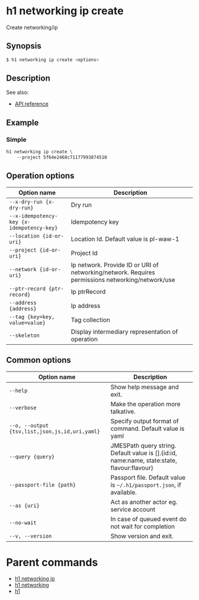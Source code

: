 
# h1 networking ip create

Create networking/ip

## Synopsis

```bash
$ h1 networking ip create <options>
```

## Description

See also:

* [API reference](https://api.hyperone.com/v2/docs#operation/networking_project_ip_create)

## Example


### Simple

```bash
h1 networking ip create \ 
	--project 5f64e2468c71177993874510
```

## Operation options

| Option name                                   | Description                                                                                      |
| --------------------------------------------- | ------------------------------------------------------------------------------------------------ |
| ```--x-dry-run {x-dry-run}```                 | Dry run                                                                                          |
| ```--x-idempotency-key {x-idempotency-key}``` | Idempotency key                                                                                  |
| ```--location {id-or-uri}```                  | Location Id. Default value is pl-waw-1                                                           |
| ```--project {id-or-uri}```                   | Project Id                                                                                       |
| ```--network {id-or-uri}```                   | Ip network. Provide ID or URI of networking/network. Requires permissions networking/network/use |
| ```--ptr-record {ptr-record}```               | Ip ptrRecord                                                                                     |
| ```--address {address}```                     | Ip address                                                                                       |
| ```--tag {key=key, value=value}```            | Tag collection                                                                                   |
| ```--skeleton```                              | Display intermediary representation of operation                                                 |

## Common options

| Option name                                        | Description                                                                                    |
| -------------------------------------------------- | ---------------------------------------------------------------------------------------------- |
| ```--help```                                       | Show help message and exit.                                                                    |
| ```--verbose```                                    | Make the operation more talkative.                                                             |
| ```--o, --output {tsv,list,json,js,id,uri,yaml}``` | Specify output format of command. Default value is yaml                                        |
| ```--query {query}```                              | JMESPath query string. Default value is [].\{id:id, name:name, state:state, flavour:flavour\}  |
| ```--passport-file {path}```                       | Passport file. Default value is ```~/.h1/passport.json```, if available.                       |
| ```--as {uri}```                                   | Act as another actor eg. service account                                                       |
| ```--no-wait```                                    | In case of queued event do not wait for completion                                             |
| ```--v, --version```                               | Show version and exit.                                                                         |

# Parent commands

* [h1 networking ip](./../README.md)
* [h1 networking](./../../README.md)
* [h1](./../../../README.md)
